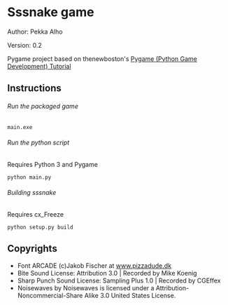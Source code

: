 # Sssnake game
Author: Pekka Alho

Version: 0.2

Pygame project based on thenewboston's [Pygame (Python Game Development) Tutorial](https://www.youtube.com/watch?v=K5F-aGDIYaM)

## Instructions
###### Run the packaged game
```
main.exe
```
###### Run the python script
Requires Python 3 and Pygame
```
python main.py
```
###### Building sssnake
Requires cx_Freeze
```
python setup.py build 
```

## Copyrights
* Font ARCADE (c)Jakob Fischer at www.pizzadude.dk
* Bite Sound License: Attribution 3.0 | Recorded by Mike Koenig
* Sharp Punch Sound License: Sampling Plus 1.0 | Recorded by CGEffex
* Noisewaves by Noisewaves is licensed under a Attribution-Noncommercial-Share Alike 3.0 United States License. 